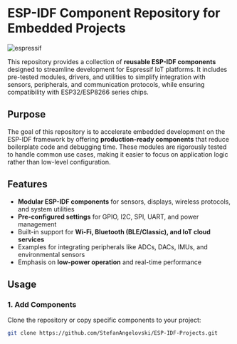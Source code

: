 # ESP-IDF Component Repository for Embedded Projects  

<p align="center">  

 ![espressif](https://github.com/user-attachments/assets/60ef210b-f543-45bf-b9f7-85b15aab95c3)
</p>  

This repository provides a collection of **reusable ESP-IDF components** designed to streamline development for Espressif IoT platforms. It includes pre-tested modules, drivers, and utilities to simplify integration with sensors, peripherals, and communication protocols, while ensuring compatibility with ESP32/ESP8266 series chips.  

## Purpose  

The goal of this repository is to accelerate embedded development on the ESP-IDF framework by offering **production-ready components** that reduce boilerplate code and debugging time. These modules are rigorously tested to handle common use cases, making it easier to focus on application logic rather than low-level configuration.  

## Features  

- **Modular ESP-IDF components** for sensors, displays, wireless protocols, and system utilities  
- **Pre-configured settings** for GPIO, I2C, SPI, UART, and power management  
- Built-in support for **Wi-Fi, Bluetooth (BLE/Classic), and IoT cloud services**  
- Examples for integrating peripherals like ADCs, DACs, IMUs, and environmental sensors  
- Emphasis on **low-power operation** and real-time performance  

## Usage  

### 1. Add Components  
Clone the repository or copy specific components to your project:  
```bash
git clone https://github.com/StefanAngelovski/ESP-IDF-Projects.git
